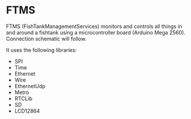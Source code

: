 FTMS
====

FTMS (FishTankManagementServices) monitors and controls all things in and around a fishtank using a microcontroller board (Arduino Mega 2560).
Connection schematic will follow.

It uses the following libraries:
- SPI
- Time
- Ethernet
- Wire
- EthernetUdp
- Metro
- RTCLib
- SD
- LCD12864